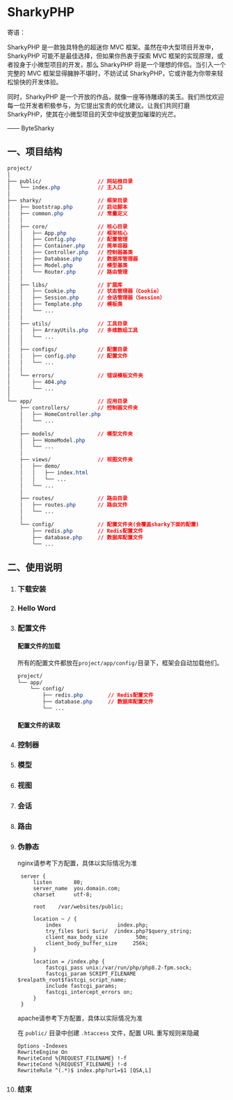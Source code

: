 # SharkyPHP

寄语：

SharkyPHP 是一款独具特色的超迷你 MVC 框架。虽然在中大型项目开发中，SharkyPHP 可能不是最佳选择，但如果你热衷于探索 MVC 框架的实现原理，或者投身于小微型项目的开发，那么 SharkyPHP 将是一个理想的伴侣。当引入一个完整的 MVC 框架显得臃肿不堪时，不妨试试 SharkyPHP，它或许能为你带来轻松愉快的开发体验。

同时，SharkyPHP 是一个开放的作品，就像一座等待雕琢的美玉。我们热忱欢迎每一位开发者积极参与，为它提出宝贵的优化建议。让我们共同打磨 SharkyPHP，使其在小微型项目的天空中绽放更加璀璨的光芒。

—— ByteSharky

## 一、项目结构

```css
project/
│
├── public/                  // 网站根目录
│   └── index.php            // 主入口
│
├── sharky/                  // 框架目录
│   ├── bootstrap.php        // 启动脚本
│   ├── common.php           // 常量定义
│   │ 
│   ├── core/                // 核心目录
│   │   ├── App.php          // 框架核心
│   │   ├── Config.php       // 配置管理
│   │   ├── Container.php    // 简单容器
│   │   ├── Controller.php   // 控制器基类
│   │   ├── Database.php     // 数据库管理器
│   │   ├── Model.php        // 模型基类
│   │   └── Router.php       // 路由管理
│   │ 
│   ├── libs/                // 扩展库
│   │   ├── Cookie.php       // 状态管理器（Cookie）
│   │   ├── Session.php      // 会话管理器（Session）
│   │   ├── Template.php     // 模板类
│   │   └── ...
│   │ 
│   ├── utils/               // 工具目录
│   │   ├── ArrayUtils.php   // 多维数组工具
│   │   └── ...
│   │
│   ├── configs/             // 配置目录
│   │   ├── config.php       // 配置文件
│   │   └── ...
│   │
│   └── errors/              // 错误模板文件夹
│       ├── 404.php
│       └── ...
│ 
└── app/                     // 应用目录
    ├── controllers/         // 控制器文件夹
    │   ├── HomeController.php
    │   └── ...
    │
    ├── models/              // 模型文件夹
    │   ├── HomeModel.php
    │   └── ...
    │
    ├── views/               // 视图文件夹
    │   ├── demo/
    │   │   ├── index.html
    │   │   └── ...
    │   └── ...
    │
    ├── routes/              // 路由目录
    │   ├── routes.php       // 路由文件
    │   └── ...
    │
    └── config/              // 配置文件夹(会覆盖sharky下面的配置)
        ├── redis.php        // Redis配置文件
        ├── database.php     // 数据库配置文件
        └── ...
```

## 二、使用说明

1. ### 下载安装

2. ### Hello Word

3. ### 配置文件

   #### 配置文件的加载

   所有的配置文件都放在`project/app/config/`目录下，框架会自动加载他们。

   ```css
   project/
   └── app/
       └── config/
           ├── redis.php        // Redis配置文件
           ├── database.php     // 数据库配置文件
           └── ...
   ```

   #### 配置文件的读取

4. ### 控制器

5. ### 模型

6. ### 视图

7. ### 会话

8. ### 路由

9. ### 伪静态

   nginx请参考下方配置，具体以实际情况为准

   ````nginx
    server {
        listen       80;
        server_name  you.domain.com;
        charset      utf-8;

        root    /var/websites/public;
        
        location ~ / {
            index                  index.php;
            try_files $uri $uri/  /index.php?$query_string;
            client_max_body_size         50m; 
            client_body_buffer_size     256k; 
        }

        location = /index.php {
            fastcgi_pass unix:/var/run/php/php8.2-fpm.sock;
            fastcgi_param SCRIPT_FILENAME $realpath_root$fastcgi_script_name;
            include fastcgi_params;
            fastcgi_intercept_errors on;
        }
    }
   ````

   apache请参考下方配置，具体以实际情况为准

   在 `public/` 目录中创建 `.htaccess` 文件，配置 URL 重写规则来隐藏

   ````nginx
   Options -Indexes
   RewriteEngine On
   RewriteCond %{REQUEST_FILENAME} !-f
   RewriteCond %{REQUEST_FILENAME} !-d
   RewriteRule ^(.*)$ index.php?url=$1 [QSA,L]
   ````

10. ### 结束
